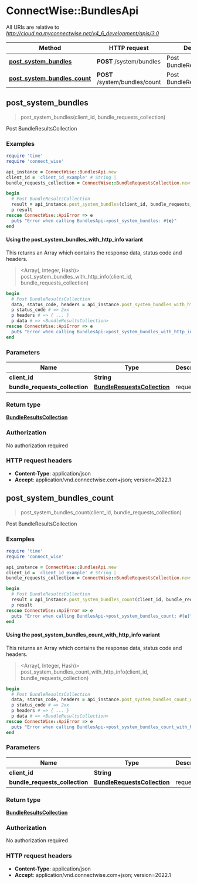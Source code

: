 # ConnectWise::BundlesApi

All URIs are relative to *http://cloud.na.myconnectwise.net/v4_6_development/apis/3.0*

| Method | HTTP request | Description |
| ------ | ------------ | ----------- |
| [**post_system_bundles**](BundlesApi.md#post_system_bundles) | **POST** /system/bundles | Post BundleResultsCollection |
| [**post_system_bundles_count**](BundlesApi.md#post_system_bundles_count) | **POST** /system/bundles/count | Post BundleResultsCollection |


## post_system_bundles

> <BundleResultsCollection> post_system_bundles(client_id, bundle_requests_collection)

Post BundleResultsCollection

### Examples

```ruby
require 'time'
require 'connect_wise'

api_instance = ConnectWise::BundlesApi.new
client_id = 'client_id_example' # String | 
bundle_requests_collection = ConnectWise::BundleRequestsCollection.new({requests: [ConnectWise::BundleRequest.new]}) # BundleRequestsCollection | requests

begin
  # Post BundleResultsCollection
  result = api_instance.post_system_bundles(client_id, bundle_requests_collection)
  p result
rescue ConnectWise::ApiError => e
  puts "Error when calling BundlesApi->post_system_bundles: #{e}"
end
```

#### Using the post_system_bundles_with_http_info variant

This returns an Array which contains the response data, status code and headers.

> <Array(<BundleResultsCollection>, Integer, Hash)> post_system_bundles_with_http_info(client_id, bundle_requests_collection)

```ruby
begin
  # Post BundleResultsCollection
  data, status_code, headers = api_instance.post_system_bundles_with_http_info(client_id, bundle_requests_collection)
  p status_code # => 2xx
  p headers # => { ... }
  p data # => <BundleResultsCollection>
rescue ConnectWise::ApiError => e
  puts "Error when calling BundlesApi->post_system_bundles_with_http_info: #{e}"
end
```

### Parameters

| Name | Type | Description | Notes |
| ---- | ---- | ----------- | ----- |
| **client_id** | **String** |  |  |
| **bundle_requests_collection** | [**BundleRequestsCollection**](BundleRequestsCollection.md) | requests |  |

### Return type

[**BundleResultsCollection**](BundleResultsCollection.md)

### Authorization

No authorization required

### HTTP request headers

- **Content-Type**: application/json
- **Accept**: application/vnd.connectwise.com+json; version=2022.1


## post_system_bundles_count

> <BundleResultsCollection> post_system_bundles_count(client_id, bundle_requests_collection)

Post BundleResultsCollection

### Examples

```ruby
require 'time'
require 'connect_wise'

api_instance = ConnectWise::BundlesApi.new
client_id = 'client_id_example' # String | 
bundle_requests_collection = ConnectWise::BundleRequestsCollection.new({requests: [ConnectWise::BundleRequest.new]}) # BundleRequestsCollection | requests

begin
  # Post BundleResultsCollection
  result = api_instance.post_system_bundles_count(client_id, bundle_requests_collection)
  p result
rescue ConnectWise::ApiError => e
  puts "Error when calling BundlesApi->post_system_bundles_count: #{e}"
end
```

#### Using the post_system_bundles_count_with_http_info variant

This returns an Array which contains the response data, status code and headers.

> <Array(<BundleResultsCollection>, Integer, Hash)> post_system_bundles_count_with_http_info(client_id, bundle_requests_collection)

```ruby
begin
  # Post BundleResultsCollection
  data, status_code, headers = api_instance.post_system_bundles_count_with_http_info(client_id, bundle_requests_collection)
  p status_code # => 2xx
  p headers # => { ... }
  p data # => <BundleResultsCollection>
rescue ConnectWise::ApiError => e
  puts "Error when calling BundlesApi->post_system_bundles_count_with_http_info: #{e}"
end
```

### Parameters

| Name | Type | Description | Notes |
| ---- | ---- | ----------- | ----- |
| **client_id** | **String** |  |  |
| **bundle_requests_collection** | [**BundleRequestsCollection**](BundleRequestsCollection.md) | requests |  |

### Return type

[**BundleResultsCollection**](BundleResultsCollection.md)

### Authorization

No authorization required

### HTTP request headers

- **Content-Type**: application/json
- **Accept**: application/vnd.connectwise.com+json; version=2022.1

